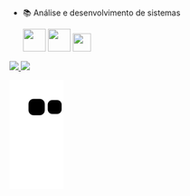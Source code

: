 - 📚 Análise e desenvolvimento de sistemas

  <img src="https://cdn.jsdelivr.net/gh/devicons/devicon/icons/css3/css3-original-wordmark.svg" height="40" width="40"/>
  <img src="https://cdn.jsdelivr.net/gh/devicons/devicon/icons/html5/html5-original-wordmark.svg" height="40" width="40"/> 
  <img src="https://cdn.jsdelivr.net/gh/devicons/devicon/icons/javascript/javascript-original.svg" height="32" width="32"/>


<div>
  <a href="https://github.com/Sarumell">
  <img height="155em" src="https://github-readme-stats.vercel.app/api?username=Sarumell&show_icons=true&theme=dark&include_all_commits=true&count_private=true"/>
  <img height="155em" src="https://github-readme-stats.vercel.app/api/top-langs/?username=Sarumell&layout=compact&langs_count=7&theme=dark"/>
</div>

  ![Snake animation](https://github.com/Sarumell/Sarumell/blob/output/github-contribution-grid-snake.svg)
